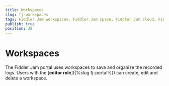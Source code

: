 ```yaml
---
title: Workspaces
slug: fj-workspaces
tags: Fiddler Jam workspaces, Fiddler Jam space, Fiddler Jam cloud, Fiddler Jam portal logs
publish: true
position: 30
---
```


# Workspaces

The Fiddler Jam portal uses workspaces to save and organize the recorded logs. Users with the [**editor role**]({%slug fj-portal%}) can create, edit and delete a workspace.